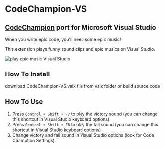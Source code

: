 # CodeChampion-VS
## [CodeChampion](https://github.com/Atbox/CodeChampion) port for Microsoft Visual Studio

When you write epic code, you'll need some epic music!

This extension plays funny sound clips and epic musics on Visual Studio.

![play epic music Visual Studio](https://image.ibb.co/hjDztv/code_champion_plugin.gif)

## How To Install
download CodeChampion-VS.vsix file from vsix folder or build source code

## How To Use

1. Press `Control + Shift + F7` to play the victory sound (you can change this shortcut in Visual Studio keyboard options)
2. Press `Control + Shift + F8` to play the fail sound (you can change this shortcut in Visual Studio keyboard options)
3. Change victory and fail sound in Visual Studio options (look for Code Chamption Settings)